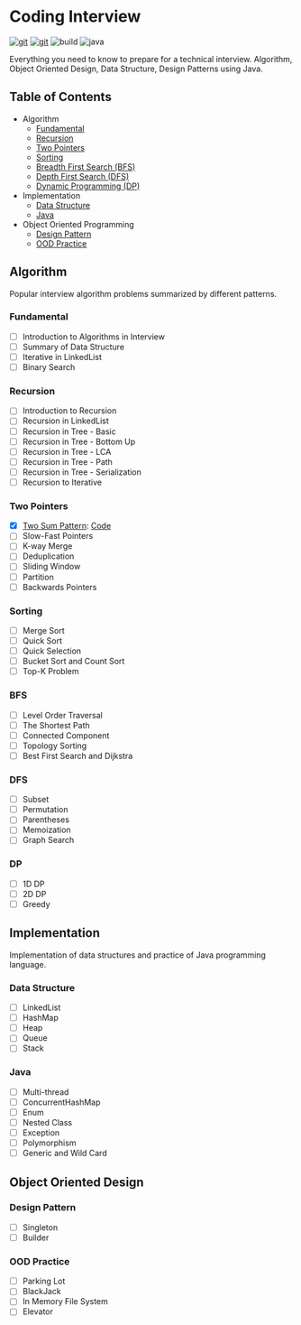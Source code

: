 # Coding Interview

[![git](https://badgen.net/badge/Git/zdong1995/blue?icon=github)](https://github.com/zdong1995/) [![git](https://badgen.net/badge/Repo/star/yellow?icon=git)](https://github.com/zdong1995/coding-interview) ![build](https://github.com/zdong1995/coding-interview/workflows/Build/badge.svg) ![java](https://img.shields.io/badge/Language-java-orange.svg)

Everything you need to know to prepare for a technical interview. Algorithm, Object Oriented Design, Data Structure, Design Patterns using Java.

## Table of Contents

* Algorithm
  * [Fundamental](./#fundamental)
  * [Recursion](./#recursion)
  * [Two Pointers](./#two-pointers)
  * [Sorting](./#sorting)
  * [Breadth First Search \(BFS\)](./#bfs)
  * [Depth First Search \(DFS\)](./#dfs)
  * [Dynamic Programming \(DP\)](./#dp)
* Implementation
  * [Data Structure](./#data-structure)
  * [Java](./#java)
* Object Oriented Programming
  * [Design Pattern](./#design-pattern)
  * [OOD Practice](./#ood-practice)

## Algorithm

Popular interview algorithm problems summarized by different patterns.

### Fundamental

* [ ] Introduction to Algorithms in Interview
* [ ] Summary of Data Structure
* [ ] Iterative in LinkedList
* [ ] Binary Search

### Recursion

* [ ] Introduction to Recursion
* [ ] Recursion in LinkedList
* [ ] Recursion in Tree - Basic
* [ ] Recursion in Tree - Bottom Up
* [ ] Recursion in Tree - LCA
* [ ] Recursion in Tree - Path
* [ ] Recursion in Tree - Serialization
* [ ] Recursion to Iterative

### Two Pointers

* [x] [Two Sum Pattern](algorithm/3_TwoPointers/3_1_two_sum.md): [Code](../../src/main/java/algorithm/array/twosum)
* [ ] Slow-Fast Pointers
* [ ] K-way Merge
* [ ] Deduplication
* [ ] Sliding Window
* [ ] Partition
* [ ] Backwards Pointers

### Sorting

* [ ] Merge Sort
* [ ] Quick Sort
* [ ] Quick Selection
* [ ] Bucket Sort and Count Sort
* [ ] Top-K Problem

### BFS

* [ ] Level Order Traversal
* [ ] The Shortest Path
* [ ] Connected Component
* [ ] Topology Sorting
* [ ] Best First Search and Dijkstra

### DFS

* [ ] Subset
* [ ] Permutation
* [ ] Parentheses
* [ ] Memoization
* [ ] Graph Search

### DP

* [ ] 1D DP
* [ ] 2D DP
* [ ] Greedy

## Implementation

Implementation of data structures and practice of Java programming language.

### Data Structure

* [ ] LinkedList
* [ ] HashMap
* [ ] Heap
* [ ] Queue
* [ ] Stack

### Java

* [ ] Multi-thread
* [ ] ConcurrentHashMap
* [ ] Enum
* [ ] Nested Class
* [ ] Exception
* [ ] Polymorphism
* [ ] Generic and Wild Card

## Object Oriented Design

### Design Pattern

* [ ] Singleton
* [ ] Builder

### OOD Practice

* [ ] Parking Lot
* [ ] BlackJack
* [ ] In Memory File System
* [ ] Elevator